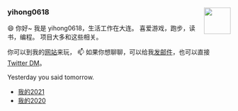 
### yihong0618 <a href="https://github.com/yihong0618/iBeats"><img align="right" width="60px" src="https://raw.githubusercontent.com/yihong0618/iBeats/main/files/heart.svg"/></a>

😄 你好~ 我是 yihong0618，生活工作在大连。
喜爱游戏，跑步，读书，编程。
项目大多和这些相关。

你可以到我的[网站](https://yihong.run/running/)来玩， 📫 如果你想聊聊，可以给我[发邮件](zouzou0208@gmail.com)，也可以直接 [Twitter DM](https://twitter.com/yihong06181)。

Yesterday you said tomorrow.

- [我的2021](https://github.com/yihong0618/2021)
- [我的2020](https://github.com/yihong0618/2020)
